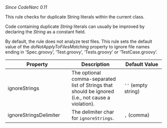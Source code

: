 *Since CodeNarc 0.11*

This rule checks for duplicate String literals within the current class.

Code containing duplicate *String* literals can usually be improved by
declaring the *String* as a constant field.

By default, the rule does not analyze test files. This rule sets the
default value of the *doNotApplyToFilesMatching* property to ignore file
names ending in ‘Spec.groovy’, ‘Test.groovy’, ‘Tests.groovy’ or
‘TestCase.groovy’.

<table>
<colgroup>
<col style="width: 40%" />
<col style="width: 33%" />
<col style="width: 25%" />
</colgroup>
<thead>
<tr class="header">
<th>Property</th>
<th>Description</th>
<th>Default Value</th>
</tr>
</thead>
<tbody>
<tr class="odd">
<td>ignoreStrings</td>
<td>The optional comma-separated list of Strings that should be ignored (i.e., not cause a violation).</td>
<td><code>''</code> (empty string)</td>
</tr>
<tr class="even">
<td>ignoreStringsDelimiter</td>
<td>The delimiter char for <code>ignoreStrings</code>.</td>
<td><code>,</code> (comma)</td>
</tr>
</tbody>
</table>
